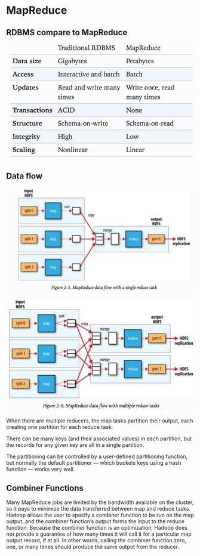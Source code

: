 # MapReduce

## RDBMS compare to MapReduce


![RDBMS compare to MapReduce](RDBMS_compare_to_MapReduce.png)

## Data flow 
![Single reduce task](MapReduce_data_flow_with_single_reduce.png)

![Multiple reduce task](MapReduce_data_flow_with_multiple_reduce.png)

When there are multiple reducers, the map tasks partition their output, each
creating one partition for each reduce task.      

There can be many keys (and their
associated values) in each partition, but the records for any given key are all
in a single partition. 

The partitioning can be controlled by a user-defined
partitioning function, but normally the default partitioner — which buckets keys
using a hash function — works very well.

## Combiner Functions

Many MapReduce jobs are limited by the bandwidth available on the cluster, so it pays to minimize the data transferred between map and reduce tasks. Hadoop allows the user to specify a combiner function to be run on the map output, and the combiner function’s output forms the input to the reduce function. Because the combiner function is an optimization, Hadoop does not provide a guarantee of how many times it will call it for a particular map output record, if at all. In other words, calling the combiner function zero, one, or many times should produce the same output from the reducer.